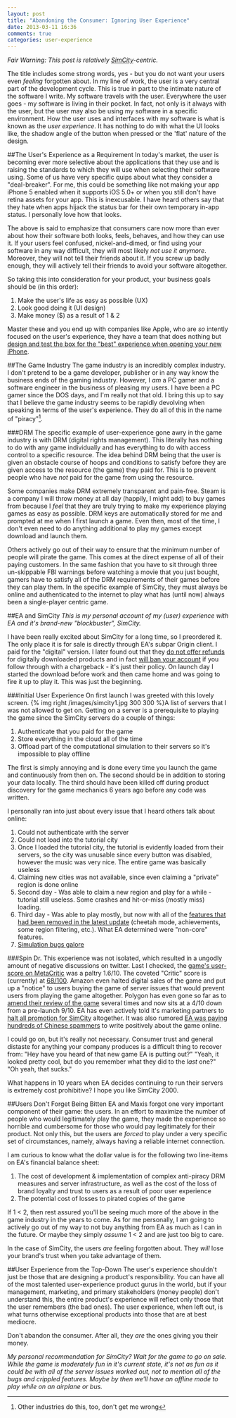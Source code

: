 ```yaml
---
layout: post
title: "Abandoning the Consumer: Ignoring User Experience"
date: 2013-03-11 16:36
comments: true
categories: user-experience
---
```


*Fair Warning: This post is relatively [SimCity](https://www.google.com/search?hl=en&tbm=nws&q=simcity)-centric.*

The title includes some strong words, yes - but you do not want your users even *feeling* forgotten about. In my line of work, the user is a very central part of the development cycle. This is true in part to the intimate nature of the software I write. My software travels with the user. Everywhere the user goes - my software is living in their pocket. In fact, not only is it always with the user, but the user may also be using my software in a specific environment. How the user uses and interfaces with my software is what is known as the *user experience*. It has nothing to do with what the UI looks like, the shadow angle of the button when pressed or the 'flat' nature of the design.

##The User's Experience as a Requirement
In today's market, the user is becoming ever more selective about the applications that they use and is raising the standards to which they will use when selecting their software using. Some of us have very specific quips about what they consider a "deal-breaker". For me, this could be something like not making your app iPhone 5 enabled when it supports iOS 5.0+ or when you still don't have retina assets for your app. This is inexcusable. I have heard others say that they hate when apps hijack the status bar for their own temporary in-app status. I personally love how that looks.

The above is said to emphasize that consumers care now more than ever about how their software both looks, feels, behaves, and how they can use it. If your users feel confused, nickel-and-dimed, or find using your software in any way difficult, they will most likely *not use it anymore*. Moreover, they will not tell their friends about it. If you screw up badly enough, they will actively tell their friends to avoid your software altogether.<!-- more -->

So taking this into consideration for your product, your business goals should be (in this order):

1. Make the user's life as easy as possible (UX)
2. Look good doing it (UI design)
2. Make money ($) as a result of 1 & 2

Master these and you end up with companies like Apple, who are *so* intently focused on the user's experience, they have a team that does nothing but [design and test the box for the "best" experience when opening your new iPhone](http://www.networkworld.com/community/node/79642).

##The Game Industry
The game industry is an incredibly complex industry. I don't pretend to be a game developer, publisher or in any way know the business ends of the gaming industry. However, I *am* a PC gamer and a software engineer in the business of pleasing my users. I have been a PC gamer since the DOS days, and I'm really not that old. I bring this up to say that I believe the game industry seems to be rapidly devolving when speaking in terms of the user's experience. They do all of this in the name of "piracy"[^1].

###DRM
The specific example of user-experience gone awry in the game industry is with DRM (digital rights management). This literally has nothing to do with any game individually and has everything to do with access control to a specific resource. The idea behind DRM being that the user is given an obstacle course of hoops and conditions to satisfy before they are given access to the resource (the game) they paid for. This is to prevent people who have *not* paid for the game from using the resource.

Some companies make DRM extremely transparent and pain-free. Steam is a company I will throw money at all day (happily, I might add) to buy games from because I *feel* that they are truly trying to make my experience playing games as easy as possible. DRM keys are automatically stored for me and prompted at me when I first launch a game. Even then, most of the time, I don't even need to do anything additional to play my games except download and launch them.

Others actively go out of their way to ensure that the minimum number of people will pirate the game. This comes at the direct expense of all of their paying customers. In the same fashion that you have to sit through three un-skippable FBI warnings before watching a movie that you just bought, gamers have to satisfy all of the DRM requirements of their games before they can play them. In the specific example of SimCity, they must always be online and authenticated to the internet to play what has (until now) always been a single-player centric game.

##EA and SimCity
*This is my personal account of my (user) experience with EA and it's brand-new "blockbuster", SimCity.*

I have been really excited about SimCity for a long time, so I preordered it. The only place it is for sale is directly through EA's subpar Origin client. I paid for the "digital" version. I later found out that they [do not offer refunds](https://help.ea.com/article/returns-and-cancellations) for digitally downloaded products and in fact [will ban your account](http://www.cinemablend.com/games/EA-Officially-Halts-SimCity-Refunds-Polygon-Drops-Review-Score-Even-Lower-53444.html) if you follow through with a chargeback - it's just their policy. On launch day I started the download before work and then came home and was going to fire it up to play it. This was just the beginning.

###Initial User Experience
On first launch I was greeted with this lovely screen. {% img right /images/simcity1.jpg 300 300 %}A list of servers that I was not allowed to get on. Getting on a server is a prerequisite to playing the game since the SimCity servers do a couple of things:

1. Authenticate that you paid for the game
2. Store everything in the cloud all of the time
3. Offload part of the computational simulation to their servers so it's impossible to play offline

The first is simply annoying and is done every time you launch the game and continuously from then on. The second should be in addition to storing your data locally. The third should have been killed off during product discovery for the game mechanics 6 years ago before any code was written.

I personally ran into just about every issue that I heard others talk about online:

1. Could not authenticate with the server
2. Could not load into the tutorial city
3. Once I loaded the tutorial city, the tutorial is evidently loaded from their servers, so the city was unusable since every button was disabled, however the music was very nice. The entire game was basically useless
4. Claiming new cities was not available, since even claiming a "private" region is done online
5. Second day - Was able to claim a new region and play for a while - tutorial still useless. Some crashes and hit-or-miss (mostly miss) loading.
6. Third day - Was able to play mostly, but now with all of the [features that had been removed in the latest update](http://www.joystiq.com/2013/03/07/non-critical-simcity-features-disabled-to-improve-server-issue/) (cheetah mode, achievements, some region filtering, etc.). What EA determined were "non-core" features.
7. [Simulation bugs galore](http://www.reddit.com/r/SimCity/comments/1a0taq/compiled_list_of_suggestions_and_bug_reports_to/)

###Spin Dr.
This experience was not isolated, which resulted in a ungodly amount of negative discussions on twitter. Last I checked, the [game's user-score on MetaCritic](http://www.metacritic.com/game/pc/simcity/user-reviews) was a paltry 1.6/10. The coveted "Critic" score is (currently) at [68/100](http://www.metacritic.com/game/pc/simcity/critic-reviews). Amazon even halted digital sales of the game and put up a "notice" to users buying the game of server issues that would prevent users from playing the game altogether. Polygon has even gone so far as to [amend their review of the game](http://www.polygon.com/game/simcity-2013/2630#review_update_3840603) several times and now sits at a 4/10 down from a pre-launch 9/10. EA has even actively told it's marketing partners to [halt all promotion for SimCity](http://www.ign.com/articles/2013/03/08/simcity-marketing-pulled-by-ea) altogether. It was also rumored [EA was paying hundreds of Chinese spammers](http://www.p4rgaming.com/?p=1473) to write positively about the game online.

I could go on, but it's really not necessary. Consumer trust and general distaste for anything your company produces is a difficult thing to recover from: "Hey have you heard of that new game EA is putting out?" "Yeah, it looked pretty cool, but do you remember what they did to the *last* one?" "Oh yeah, that sucks."

What happens in 10 years when EA decides continuing to run their servers is extremely cost prohibitive? I hope you like SimCity 2000.

##Users Don't Forget Being Bitten
EA and Maxis forgot one very important component of their game: the users. In an effort to maximize the number of people who would legitimately play the game, they made the experience so horrible and cumbersome for those who would pay legitimately for their product. Not only this, but the users are *forced* to play under a very specific set of circumstances, namely, always having a reliable internet connection.

I am curious to know what the dollar value is for the following two line-items on EA's financial balance sheet:

1. The cost of development & implementation of complex anti-piracy DRM measures and server infrastructure, as well as the cost of the loss of brand loyalty and trust to users as a result of poor user experience
2. The potential cost of losses to pirated copies of the game

If 1 < 2, then rest assured you'll be seeing much more of the above in the game industry in the years to come. As for me personally, I am going to actively go out of my way to not buy anything from EA as much as I can in the future. Or maybe they simply *assume* 1 < 2 and are just too big to care.

In the case of SimCity, the users *are* feeling forgotten about. They *will* lose your brand's trust when you take advantage of them.

##User Experience from the Top-Down
The user's experience shouldn't just be those that are designing a product's responsibility. You can have all of the most talented user-experience product gurus in the world, but if your management, marketing, and primary stakeholders (money people) don't understand this, the entire product's experience will reflect only those that the user remembers (the bad ones). The user experience, when left out, is what turns otherwise exceptional products into those that are at best mediocre.

Don't abandon the consumer. After all, they *are* the ones giving you their money.

*My personal recommendation for SimCity? Wait for the game to go on sale. While the game is moderately fun in it's current state, it's not as fun as it could be with all of the server issues worked out, not to mention all of the bugs and crippled features. Maybe by then we'll have an offline mode to play while on an airplane or bus.*

[^1]: Other industries do this, too, don't get me wrong